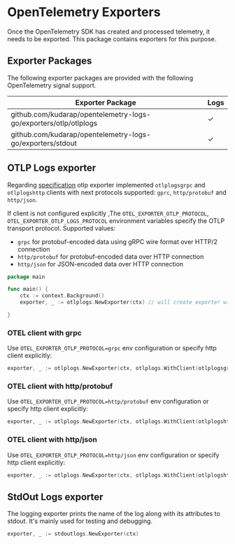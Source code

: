 # OpenTelemetry Exporters

Once the OpenTelemetry SDK has created and processed telemetry, it needs to be exported. This package contains exporters
for this purpose.

## Exporter Packages

The following exporter packages are provided with the following OpenTelemetry signal support.

| Exporter Package                                                   | Logs |
|--------------------------------------------------------------------|------|
| github.com/kudarap/opentelemetry-logs-go/exporters/otlp/otlplogs | ✓    |
| github.com/kudarap/opentelemetry-logs-go/exporters/stdout        | ✓    |

## OTLP Logs exporter

Regarding [specification](https://github.com/open-telemetry/opentelemetry-specification/blob/main/specification/protocol/exporter.md#specify-protocol)
otlp exporter implemented `otlplogsgrpc` and `otlplogshttp` clients with next protocols
supported: `gprc`, `http/protobuf` and `http/json`.

If client is not configured explicitly ,The `OTEL_EXPORTER_OTLP_PROTOCOL`, `OTEL_EXPORTER_OTLP_LOGS_PROTOCOL`
environment variables specify the OTLP transport protocol. Supported values:

- `grpc` for protobuf-encoded data using gRPC wire format over HTTP/2 connection
- `http/protobuf` for protobuf-encoded data over HTTP connection
- `http/json` for JSON-encoded data over HTTP connection

```go
package main

func main() {
	ctx := context.Background()
	exporter, _ := otlplogs.NewExporter(ctx) // will create exporter with http client `http/protobuf` protocol by default

}

```

### OTEL client with grpc

Use `OTEL_EXPORTER_OTLP_PROTOCOL=grpc` env configuration or specify http client explicitly:

```go
exporter, _ := otlplogs.NewExporter(ctx, otlplogs.WithClient(otlplogsgrpc.NewClient()))
```

### OTEL client with http/protobuf

Use `OTEL_EXPORTER_OTLP_PROTOCOL=http/protobuf` env configuration or specify http client explicitly:

```go
exporter, _ := otlplogs.NewExporter(ctx, otlplogs.WithClient(otlplogshttp.NewClient(otlplogshttp.WithProtobufProtocol())))
```

### OTEL client with http/json

Use `OTEL_EXPORTER_OTLP_PROTOCOL=http/json` env configuration or specify http client explicitly:

```go
exporter, _ := otlplogs.NewExporter(ctx, otlplogs.WithClient(otlplogshttp.NewClient(otlplogshttp.WithJsonProtocol())))
```

## StdOut Logs exporter

The logging exporter prints the name of the log along with its attributes to stdout. It's mainly used for testing and
debugging.

```go
exporter, _ := stdoutlogs.NewExporter(ctx)
```

